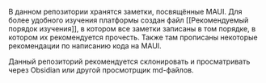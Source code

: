 В данном репозитории хранятся заметки, посвящённые MAUI. Для более удобного изучения платформы создан файл [[Рекомендуемый порядок изучения]], в котором все заметки записаны в том порядке, в котором их рекомендуется прочесть. Также там прописаны некоторые рекомендации по написанию кода на MAUI.

Данный репозиторий рекомендуется склонировать и просматривать через Obsidian или другой просмотрщик md-файлов.
